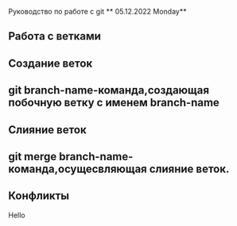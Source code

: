 Руководство по работе с git ** 05.12.2022 Monday**

## Работа с ветками

## Создание веток 

## git branch-name-команда,создающая побочную ветку с именем branch-name

## Слияние веток

## git merge branch-name-команда,осущесвляющая слияние веток.

## Конфликты



Hello